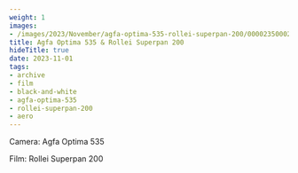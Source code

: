 ```yaml
---
weight: 1
images:
- /images/2023/November/agfa-optima-535-rollei-superpan-200/000023500026.jpg
title: Agfa Optima 535 & Rollei Superpan 200
hideTitle: true
date: 2023-11-01
tags:
- archive
- film
- black-and-white
- agfa-optima-535
- rollei-superpan-200
- aero
---
```


Camera: Agfa Optima 535

Film: Rollei Superpan 200


